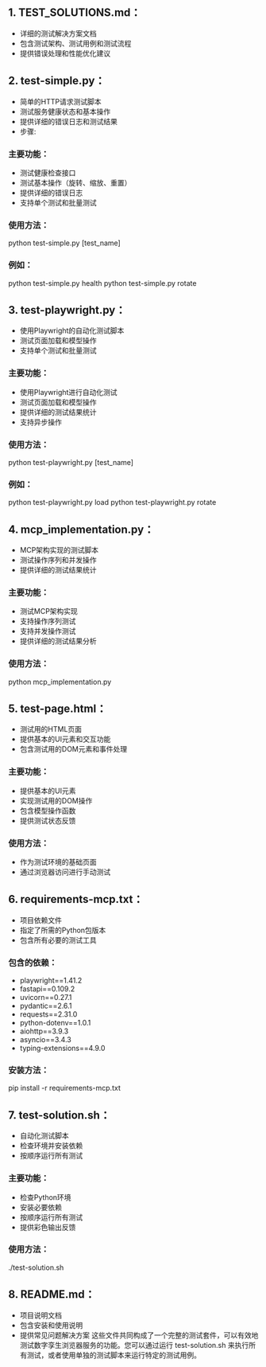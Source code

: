 ## 1. TEST_SOLUTIONS.md：
- 详细的测试解决方案文档
- 包含测试架构、测试用例和测试流程
- 提供错误处理和性能优化建议

## 2. test-simple.py：
- 简单的HTTP请求测试脚本
- 测试服务健康状态和基本操作
- 提供详细的错误日志和测试结果
- 步骤:
### 主要功能：
- 测试健康检查接口
- 测试基本操作（旋转、缩放、重置）
- 提供详细的错误日志
- 支持单个测试和批量测试

### 使用方法：
python test-simple.py [test_name]
### 例如：
python test-simple.py health
python test-simple.py rotate

## 3. test-playwright.py：
- 使用Playwright的自动化测试脚本
- 测试页面加载和模型操作
- 支持单个测试和批量测试
### 主要功能：
- 使用Playwright进行自动化测试
- 测试页面加载和模型操作
- 提供详细的测试结果统计
- 支持异步操作
### 使用方法：
python test-playwright.py [test_name]
### 例如：
python test-playwright.py load
python test-playwright.py rotate

## 4. mcp_implementation.py：
- MCP架构实现的测试脚本
- 测试操作序列和并发操作
- 提供详细的测试结果统计
### 主要功能：
- 测试MCP架构实现
- 支持操作序列测试
- 支持并发操作测试
- 提供详细的测试结果分析
### 使用方法：
python mcp_implementation.py

## 5. test-page.html：
- 测试用的HTML页面
- 提供基本的UI元素和交互功能
- 包含测试用的DOM元素和事件处理
### 主要功能：
- 提供基本的UI元素
- 实现测试用的DOM操作
- 包含模型操作函数
- 提供测试状态反馈
### 使用方法：
- 作为测试环境的基础页面
- 通过浏览器访问进行手动测试

## 6. requirements-mcp.txt：
- 项目依赖文件
- 指定了所需的Python包版本
- 包含所有必要的测试工具
### 包含的依赖：
- playwright==1.41.2
- fastapi==0.109.2
- uvicorn==0.27.1
- pydantic==2.6.1
- requests==2.31.0
- python-dotenv==1.0.1
- aiohttp==3.9.3
- asyncio==3.4.3
- typing-extensions==4.9.0

### 安装方法：
pip install -r requirements-mcp.txt

## 7. test-solution.sh：
- 自动化测试脚本
- 检查环境并安装依赖
- 按顺序运行所有测试
### 主要功能：
- 检查Python环境
- 安装必要依赖
- 按顺序运行所有测试
- 提供彩色输出反馈

### 使用方法：
./test-solution.sh

## 8. README.md：
- 项目说明文档
- 包含安装和使用说明
- 提供常见问题解决方案
这些文件共同构成了一个完整的测试套件，可以有效地测试数字孪生浏览器服务的功能。您可以通过运行 test-solution.sh 来执行所有测试，或者使用单独的测试脚本来运行特定的测试用例。
